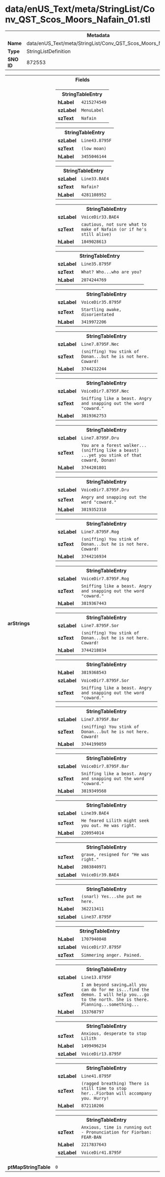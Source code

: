 <h1>data/enUS_Text/meta/StringList/Conv_QST_Scos_Moors_Nafain_01.stl</h1><table><tr><th colspan="100%">Metadata</th></tr><tr><td><b>Name</b></td><td>data/enUS_Text/meta/StringList/Conv_QST_Scos_Moors_Nafain_01.stl</td></tr><tr><td><b>Type</b></td><td>StringListDefinition</td></tr><tr><td><b>SNO ID</b></td><td>872553</td></tr></table>

<table><tr><th colspan="100%">Fields</th></tr><tr><td><b>arStrings</b></td><td><table><tr><th colspan="100%">StringTableEntry</th></tr><tr><td><b>hLabel</b></td><td><code>4215274549</code></td></tr><tr><td><b>szLabel</b></td><td><code>MenuLabel</code></td></tr><tr><td><b>szText</b></td><td><code>Nafain</code></td></tr></table>


<table><tr><th colspan="100%">StringTableEntry</th></tr><tr><td><b>szLabel</b></td><td><code>Line43.8795F</code></td></tr><tr><td><b>szText</b></td><td><code>(low moan)</code></td></tr><tr><td><b>hLabel</b></td><td><code>3455046144</code></td></tr></table>


<table><tr><th colspan="100%">StringTableEntry</th></tr><tr><td><b>szLabel</b></td><td><code>Line33.BAE4</code></td></tr><tr><td><b>szText</b></td><td><code>Nafain?</code></td></tr><tr><td><b>hLabel</b></td><td><code>4281108952</code></td></tr></table>


<table><tr><th colspan="100%">StringTableEntry</th></tr><tr><td><b>szLabel</b></td><td><code>VoiceDir33.BAE4</code></td></tr><tr><td><b>szText</b></td><td><code>cautious, not sure what to make of Nafain (or if he's still alive)</code></td></tr><tr><td><b>hLabel</b></td><td><code>1849028613</code></td></tr></table>


<table><tr><th colspan="100%">StringTableEntry</th></tr><tr><td><b>szLabel</b></td><td><code>Line35.8795F</code></td></tr><tr><td><b>szText</b></td><td><code>What? Who...who are you?</code></td></tr><tr><td><b>hLabel</b></td><td><code>2074244769</code></td></tr></table>


<table><tr><th colspan="100%">StringTableEntry</th></tr><tr><td><b>szLabel</b></td><td><code>VoiceDir35.8795F</code></td></tr><tr><td><b>szText</b></td><td><code>Startling awake, disorientated</code></td></tr><tr><td><b>hLabel</b></td><td><code>3419972206</code></td></tr></table>


<table><tr><th colspan="100%">StringTableEntry</th></tr><tr><td><b>szLabel</b></td><td><code>Line7.8795F.Nec</code></td></tr><tr><td><b>szText</b></td><td><code>(sniffing) You stink of Donan...but he is not here. Coward!</code></td></tr><tr><td><b>hLabel</b></td><td><code>3744212244</code></td></tr></table>


<table><tr><th colspan="100%">StringTableEntry</th></tr><tr><td><b>szLabel</b></td><td><code>VoiceDir7.8795F.Nec</code></td></tr><tr><td><b>szText</b></td><td><code>Sniffing like a beast. Angry and snapping out the word "coward."</code></td></tr><tr><td><b>hLabel</b></td><td><code>3819362753</code></td></tr></table>


<table><tr><th colspan="100%">StringTableEntry</th></tr><tr><td><b>szLabel</b></td><td><code>Line7.8795F.Dru</code></td></tr><tr><td><b>szText</b></td><td><code>You are a forest walker... (sniffing like a beast) ...yet you stink of that coward, Donan!</code></td></tr><tr><td><b>hLabel</b></td><td><code>3744201801</code></td></tr></table>


<table><tr><th colspan="100%">StringTableEntry</th></tr><tr><td><b>szLabel</b></td><td><code>VoiceDir7.8795F.Dru</code></td></tr><tr><td><b>szText</b></td><td><code>Angry and snapping out the word "coward."</code></td></tr><tr><td><b>hLabel</b></td><td><code>3819352310</code></td></tr></table>


<table><tr><th colspan="100%">StringTableEntry</th></tr><tr><td><b>szLabel</b></td><td><code>Line7.8795F.Rog</code></td></tr><tr><td><b>szText</b></td><td><code>(sniffing) You stink of Donan...but he is not here. Coward!</code></td></tr><tr><td><b>hLabel</b></td><td><code>3744216934</code></td></tr></table>


<table><tr><th colspan="100%">StringTableEntry</th></tr><tr><td><b>szLabel</b></td><td><code>VoiceDir7.8795F.Rog</code></td></tr><tr><td><b>szText</b></td><td><code>Sniffing like a beast. Angry and snapping out the word "coward."</code></td></tr><tr><td><b>hLabel</b></td><td><code>3819367443</code></td></tr></table>


<table><tr><th colspan="100%">StringTableEntry</th></tr><tr><td><b>szLabel</b></td><td><code>Line7.8795F.Sor</code></td></tr><tr><td><b>szText</b></td><td><code>(sniffing) You stink of Donan...but he is not here. Coward!</code></td></tr><tr><td><b>hLabel</b></td><td><code>3744218034</code></td></tr></table>


<table><tr><th colspan="100%">StringTableEntry</th></tr><tr><td><b>hLabel</b></td><td><code>3819368543</code></td></tr><tr><td><b>szLabel</b></td><td><code>VoiceDir7.8795F.Sor</code></td></tr><tr><td><b>szText</b></td><td><code>Sniffing like a beast. Angry and snapping out the word "coward."</code></td></tr></table>


<table><tr><th colspan="100%">StringTableEntry</th></tr><tr><td><b>szLabel</b></td><td><code>Line7.8795F.Bar</code></td></tr><tr><td><b>szText</b></td><td><code>(sniffing) You stink of Donan...but he is not here. Coward!</code></td></tr><tr><td><b>hLabel</b></td><td><code>3744199059</code></td></tr></table>


<table><tr><th colspan="100%">StringTableEntry</th></tr><tr><td><b>szLabel</b></td><td><code>VoiceDir7.8795F.Bar</code></td></tr><tr><td><b>szText</b></td><td><code>Sniffing like a beast. Angry and snapping out the word "coward."</code></td></tr><tr><td><b>hLabel</b></td><td><code>3819349568</code></td></tr></table>


<table><tr><th colspan="100%">StringTableEntry</th></tr><tr><td><b>szLabel</b></td><td><code>Line39.BAE4</code></td></tr><tr><td><b>szText</b></td><td><code>He feared Lilith might seek you out. He was right.</code></td></tr><tr><td><b>hLabel</b></td><td><code>220954014</code></td></tr></table>


<table><tr><th colspan="100%">StringTableEntry</th></tr><tr><td><b>szText</b></td><td><code>grave, resigned for "He was right."</code></td></tr><tr><td><b>hLabel</b></td><td><code>2083840971</code></td></tr><tr><td><b>szLabel</b></td><td><code>VoiceDir39.BAE4</code></td></tr></table>


<table><tr><th colspan="100%">StringTableEntry</th></tr><tr><td><b>szText</b></td><td><code>(snarl) Yes...she put me here.</code></td></tr><tr><td><b>hLabel</b></td><td><code>362213411</code></td></tr><tr><td><b>szLabel</b></td><td><code>Line37.8795F</code></td></tr></table>


<table><tr><th colspan="100%">StringTableEntry</th></tr><tr><td><b>hLabel</b></td><td><code>1707940848</code></td></tr><tr><td><b>szLabel</b></td><td><code>VoiceDir37.8795F</code></td></tr><tr><td><b>szText</b></td><td><code>Simmering anger. Pained.</code></td></tr></table>


<table><tr><th colspan="100%">StringTableEntry</th></tr><tr><td><b>szLabel</b></td><td><code>Line13.8795F</code></td></tr><tr><td><b>szText</b></td><td><code>I am beyond saving…all you can do for me is...find the demon. I will help you...go to the north. She is there. Planning...something...</code></td></tr><tr><td><b>hLabel</b></td><td><code>153768797</code></td></tr></table>


<table><tr><th colspan="100%">StringTableEntry</th></tr><tr><td><b>szText</b></td><td><code>Anxious, desperate to stop Lilith</code></td></tr><tr><td><b>hLabel</b></td><td><code>1499496234</code></td></tr><tr><td><b>szLabel</b></td><td><code>VoiceDir13.8795F</code></td></tr></table>


<table><tr><th colspan="100%">StringTableEntry</th></tr><tr><td><b>szLabel</b></td><td><code>Line41.8795F</code></td></tr><tr><td><b>szText</b></td><td><code>(ragged breathing) There is still time to stop her...Fiorban will accompany you. Hurry!</code></td></tr><tr><td><b>hLabel</b></td><td><code>872110206</code></td></tr></table>


<table><tr><th colspan="100%">StringTableEntry</th></tr><tr><td><b>szText</b></td><td><code>Anxious, time is running out - Pronunciation for Fiorban: FEAR-BAN</code></td></tr><tr><td><b>hLabel</b></td><td><code>2217837643</code></td></tr><tr><td><b>szLabel</b></td><td><code>VoiceDir41.8795F</code></td></tr></table>


</td></tr><tr><td><b>ptMapStringTable</b></td><td><code>0</code></td></tr></table>

